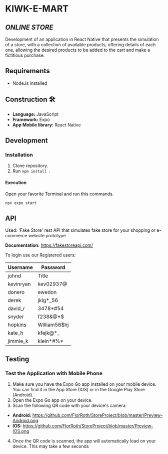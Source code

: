 # KIWK-E-MART

## _ONLINE STORE_
Development of an application in React Native that presents the simulation of a store, with a collection of available products, offering details of each one, allowing the desired products to be added to the cart and make a fictitious purchase.

## Requirements
 - NodeJs installed

## Construction 🛠️
* **Language:** JavaScript
* **Framework:** Expo
* **App Mobile library:** React Native

## Development


### Installation
1) Clone repository.
2) Run ```npm install ```.

#### Execution
Open your favorite Terminal and run this commands.

    npx expo start


## API
Used: 'Fake Store' rest API that simulates fake store for your shopping or e-commerce website prototype

**Documentation:** https://fakestoreapi.com/

To login use our Registered users:

| Username | Password |
| ----------- | ----------- |
| johnd | Title |
| kevinryan | kev02937@ |
| donero | ewedon |
| derek | jklg*_56 |
| david_r | 3478*#54 |
| snyder | f238&@*$ |
| hopkins | William56$hj |
| kate_h | kfejk@*_ |
| jimmie_k | klein*#%* |


## Testing

### Test the Application with Mobile Phone
1) Make sure you have the Expo Go app installed on your mobile device. You can find it in the App Store (IOS) or in the Google Play Store (Android).
2) Open the Expo Go app on your device.
3) Scan the following QR code with your device's camera:
* **Android:** https://github.com/FlorRoth/StoreProject/blob/master/Preview-Android.png
* **IOS:** https://github.com/FlorRoth/StoreProject/blob/master/Preview-IOS.png
4) Once the QR code is scanned, the app will automatically load on your device. This may take a few seconds







